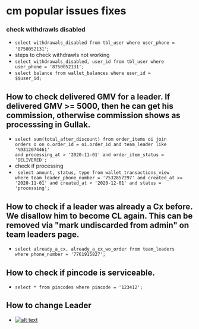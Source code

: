 # cm popular issues fixes

### check withdrawls disabled
- <code>select withdrawals_disabled from tbl_user where user_phone = '8750052131'</code>;
- steps to check withdrawls not working
- <code>select withdrawals_disabled, user_id from tbl_user where user_phone = '8750052131';</code>
- <code>select balance from wallet_balances where user_id = $$user_id;</code>


## How to check delivered GMV for a leader. If delivered GMV >= 5000, then he can get his commission, otherwise commission shows as processsing in Gullak.
- <code>select sum(total_after_discount) from order_items oi join orders o on o.order_id = oi.order_id and team_leader like '%9312074461' and processing_at > '2020-11-01' and order_item_status = 'DELIVERED';</code>
- check if processing
- <code> select amount, status, type from wallet_transactions_view where team_leader_phone_number = '7532857297' and created_at >= '2020-11-01' and created_at < '2020-12-01' and status = 'processing';</code>
## How to check if a leader was already a Cx before. We disallow him to become CL again. This can be removed via "mark undiscarded from admin" on team leaders page.
- <code>select already_a_cx, already_a_cx_wo_order from team_leaders where phone_number = '7761915827';</code>


## How to check if pincode is serviceable.
- <code>select * from pincodes where pincode = '123412';</code>


## How to change Leader
- [![alt text](https://i.ibb.co/Wz01Txy/Whats-App-Image-2020-11-27-at-1-55-15-PM.jpg)](https://i.ibb.co/Wz01Txy/Whats-App-Image-2020-11-27-at-1-55-15-PM.jpg)
